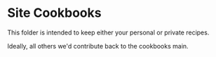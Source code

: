 # Site Cookbooks

This folder is intended to keep either your personal or private recipes.

Ideally, all others we'd contribute back to the cookbooks main.

